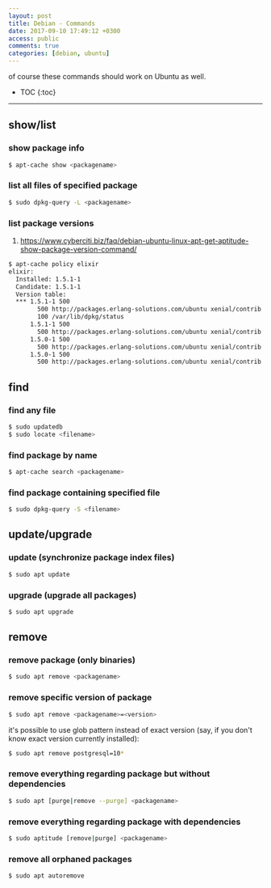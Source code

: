 ```yaml
---
layout: post
title: Debian - Commands
date: 2017-09-10 17:49:12 +0300
access: public
comments: true
categories: [debian, ubuntu]
---
```


of course these commands should work on Ubuntu as well.

<!-- more -->

* TOC
{:toc}
<hr>

show/list
---------

### show package info

```sh
$ apt-cache show <packagename>
```

### list all files of specified package

```sh
$ sudo dpkg-query -L <packagename>
```

### list package versions

1. <https://www.cyberciti.biz/faq/debian-ubuntu-linux-apt-get-aptitude-show-package-version-command/>

```sh
$ apt-cache policy elixir
elixir:
  Installed: 1.5.1-1
  Candidate: 1.5.1-1
  Version table:
  *** 1.5.1-1 500
        500 http://packages.erlang-solutions.com/ubuntu xenial/contrib amd64 Packages
        100 /var/lib/dpkg/status
      1.5.1-1 500
        500 http://packages.erlang-solutions.com/ubuntu xenial/contrib i386 Packages
      1.5.0-1 500
        500 http://packages.erlang-solutions.com/ubuntu xenial/contrib amd64 Packages
      1.5.0-1 500
        500 http://packages.erlang-solutions.com/ubuntu xenial/contrib i386 Packages
```

find
----

### find any file

```sh
$ sudo updatedb
$ sudo locate <filename>
```

### find package by name

```sh
$ apt-cache search <packagename>
```

### find package containing specified file

```sh
$ sudo dpkg-query -S <filename>
```

update/upgrade
--------------

### update (synchronize package index files)

```sh
$ sudo apt update
```

### upgrade (upgrade all packages)

```sh
$ sudo apt upgrade
```

remove
------

### remove package (only binaries)

```sh
$ sudo apt remove <packagename>
```

### remove specific version of package

```sh
$ sudo apt remove <packagename>=<version>
```

it's possible to use glob pattern instead of exact version (say, if you don't
know exact version currently installed):

```sh
$ sudo apt remove postgresql=10*
```

### remove everything regarding package but without dependencies

```sh
$ sudo apt [purge|remove --purge] <packagename>
```

### remove everything regarding package with dependencies

```sh
$ sudo aptitude [remove|purge] <packagename>
```

### remove all orphaned packages

```sh
$ sudo apt autoremove
```
